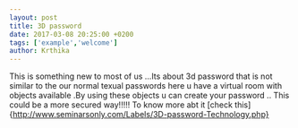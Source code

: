 ```yaml
---
layout: post
title: 3D password
date: 2017-03-08 20:25:00 +0200
tags: ['example','welcome']
author: Krthika
---
```


This is something new to most of us ...Its about 3d password that is not similar to the our normal texual passwords 
here u have a virtual room with objects available .By using these objects u can create your password ..
This could be a more secured way!!!!!
To know more abt it [check this] {http://www.seminarsonly.com/Labels/3D-password-Technology.php}

